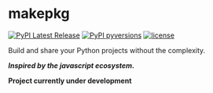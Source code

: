 # makepkg

<div>

[![PyPI Latest Release](https://img.shields.io/pypi/v/makepkg?style=flat&logo=pypi)](https://pypi.org/project/makepkg/)
[![PyPI pyversions](https://img.shields.io/pypi/pyversions/makepkg.svg?logo=python&style=flat)](https://pypi.python.org/pypi/makepkg/)
[![license](https://img.shields.io/pypi/l/makepkg?style=flat&logo=opensourceinitiative)](https://opensource.org/license/mit/)

</div>

Build and share your Python projects without the complexity. 

**_Inspired by the javascript ecosystem._**

**Project currently under development**
